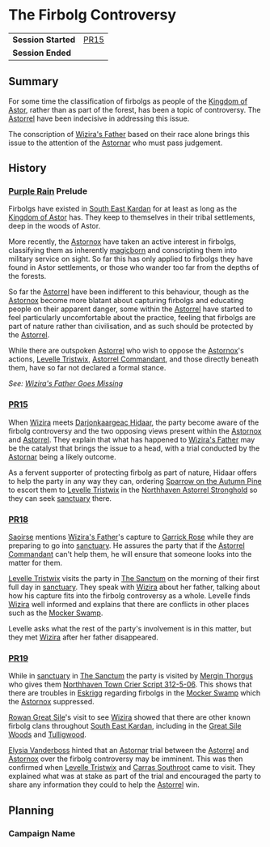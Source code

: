# The Firbolg Controversy

|||
| --- | --- |
| **Session Started** | [PR15](../sessions/PR15.md) | storyline.2
| **Session Ended** | |

## Summary

For some time the classification of firbolgs as people of the [Kingdom of Astor](../civilisations/kingdom-of-astor/kingdom-of-astor.md), rather than as part of the forest, has been a topic of controversy. The [Astorrel](../organisations/astorrel/astorrel.md) have been indecisive in addressing this issue.

The conscription of [Wizira's Father](../characters/wiziras-father.md) based on their race alone brings this issue to the attention of the [Astornar](../organisations/astornar.md) who must pass judgement.

## History

### [Purple Rain](../campaigns/purple-rain.md) Prelude

Firbolgs have existed in [South East Kardan](../places/regions/south-east-kardan.md) for at least as long as the [Kingdom of Astor](../civilisations/kingdom-of-astor/kingdom-of-astor.md) has. They keep to themselves in their tribal settlements, deep in the woods of Astor.

More recently, the [Astornox](../organisations/astornox/astornox.md) have taken an active interest in firbolgs, classifying them as inherently [magicborn](../civilisations/kingdom-of-astor/magicborn.md) and conscripting them into military service on sight. So far this has only applied to firbolgs they have found in Astor settlements, or those who wander too far from the depths of the forests.

So far the [Astorrel](../organisations/astorrel/astorrel.md) have been indifferent to this behaviour, though as the [Astornox](../organisations/astornox/astornox.md) become more blatant about capturing firbolgs and educating people on their apparent danger, some within the [Astorrel](../organisations/astorrel/astorrel.md) have started to feel particularly uncomfortable about the practice, feeling that firbolgs are part of nature rather than civilisation, and as such should be protected by the [Astorrel](../organisations/astorrel/astorrel.md).

While there are outspoken [Astorrel](../organisations/astorrel/astorrel.md) who wish to oppose the [Astornox](../organisations/astornox/astornox.md)'s actions, [Levelle Tristwix](../characters/levelle-tristwix.md), [Astorrel Commandant](../organisations/astorrel/ranks/astorrel-commandant.md), and those directly beneath them, have so far not declared a formal stance.

*See: [Wizira's Father Goes Missing](wiziras-father-goes-missing.md)*

### [PR15](../sessions/PR15.md)

When [Wizira](../characters/wizira.md) meets [Darjonkaargeac Hidaar](../characters/darjonkaargeac-hidaar.md), the party become aware of the firbolg controversy and the two opposing views present within the [Astornox](../organisations/astornox/astornox.md) and [Astorrel](../organisations/astorrel/astorrel.md). They explain that what has happened to [Wizira's Father](../characters/wiziras-father.md) may be the catalyst that brings the issue to a head, with a trial conducted by the [Astornar](../organisations/astornar.md) being a likely outcome.

As a fervent supporter of protecting firbolg as part of nature, Hidaar offers to help the party in any way they can, ordering [Sparrow on the Autumn Pine](../characters/sparrow-on-the-autumn-pine.md) to escort them to [Levelle Tristwix](../characters/levelle-tristwix.md) in the [Northhaven Astorrel Stronghold](../places/strongholds/northhaven-astorrel-stronghold.md) so they can seek [sanctuary](../organisations/astorrel/sanctuary.md) there.

### [PR18](../sessions/PR18.md)

[Saoirse](../../../astarus/people/saoirse.md) mentions [Wizira's Father](../characters/wiziras-father.md)'s capture to [Garrick Rose](../characters/garrick-rose.md) while they are preparing to go into [sanctuary](../organisations/astorrel/sanctuary.md). He assures the party that if the [Astorrel Commandant](../organisations/astorrel/ranks/astorrel-commandant.md) can't help them, he will ensure that someone looks into the matter for them.

[Levelle Tristwix](../characters/levelle-tristwix.md) visits the party in [The Sanctum](../places/buildings/the-sanctum.md) on the morning of their first full day in [sanctuary](../organisations/astorrel/sanctuary.md). They speak with [Wizira](../characters/wizira.md) about her father, talking about how his capture fits into the firbolg controversy as a whole. Levelle finds [Wizira](../characters/wizira.md) well informed and explains that there are conflicts in other places such as the [Mocker Swamp](../places/forests/mocker-swamp.md).

Levelle asks what the rest of the party's involvement is in this matter, but they met [Wizira](../characters/wizira.md) after her father disappeared.

### [PR19](../sessions/PR19.md)

While in [sanctuary](../organisations/astorrel/sanctuary.md) in [The Sanctum](../places/buildings/the-sanctum.md) the party is visited by [Mergin Thorgus](../characters/mergin-thorgus.md) who gives them [Northhaven Town Crier Script 312-5-06](../papers/letters/northhaven-town-crier-script-312-5-06.md). This shows that there are troubles in [Eskrigg](../places/cities/eskrigg.md) regarding firbolgs in the [Mocker Swamp](../places/forests/mocker-swamp.md) which the [Astornox](../organisations/astornox/astornox.md) suppressed.

[Rowan Great Sile](../characters/rowan-great-sile.md)'s visit to see [Wizira](../characters/wizira.md) showed that there are other known firbolg clans throughout [South East Kardan](../places/regions/south-east-kardan.md), including in the [Great Sile Woods](../places/forests/great-sile-woods.md) and [Tulligwood](../places/forests/tulligwood.md).

[Elysia Vanderboss](../characters/elysia-vanderboss.md) hinted that an [Astornar](../organisations/astornar.md) trial between the [Astorrel](../organisations/astorrel/astorrel.md) and [Astornox](../organisations/astornox/astornox.md) over the firbolg controversy may be imminent. This was then confirmed when [Levelle Tristwix](../characters/levelle-tristwix.md) and [Carras Southroot](../characters/carras-southroot.md) came to visit. They explained what was at stake as part of the trial and encouraged the party to share any information they could to help the [Astorrel](../organisations/astorrel/astorrel.md) win.

## Planning

### Campaign Name
